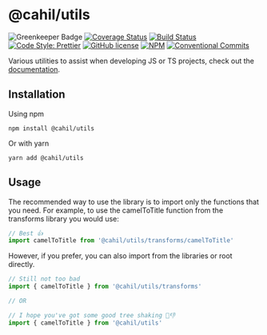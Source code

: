 # @cahil/utils

![Greenkeeper Badge](https://badges.greenkeeper.io/cahilfoley/utils.svg)
[![Coverage Status](https://coveralls.io/repos/github/cahilfoley/utils/badge.svg?branch=master)](https://coveralls.io/github/cahilfoley/utils?branch=master)
[![Build Status](https://travis-ci.org/cahilfoley/utils.svg?branch=master)](https://travis-ci.org/cahilfoley/utils)
[![Code Style: Prettier](https://img.shields.io/badge/code_style-prettier-ff69b4.svg)](https://github.com/prettier/prettier)
[![GitHub license](https://img.shields.io/github/license/cahilfoley/utils.svg)](https://github.com/cahilfoley/utils/blob/master/LICENSE)
[![NPM](https://img.shields.io/npm/v/@cahil/utils.svg)](https://www.npmjs.com/package/@cahil/utils)
[![Conventional Commits](https://img.shields.io/badge/Conventional%20Commits-1.0.0-yellow.svg)](https://conventionalcommits.org)

Various utilities to assist when developing JS or TS projects, check out the [documentation](https://cahilfoley.github.io/utils/).

## Installation

Using npm

```
npm install @cahil/utils
```

Or with yarn

```
yarn add @cahil/utils
```

## Usage

The recommended way to use the library is to import only the functions that you need. For example, to use the camelToTitle function from the transforms library you would use:

```js
// Best 👍
import camelToTitle from '@cahil/utils/transforms/camelToTitle'
```

However, if you prefer, you can also import from the libraries or root directly.

```js
// Still not too bad
import { camelToTitle } from '@cahil/utils/transforms'

// OR

// I hope you've got some good tree shaking 🌴👎
import { camelToTitle } from '@cahil/utils'
```
